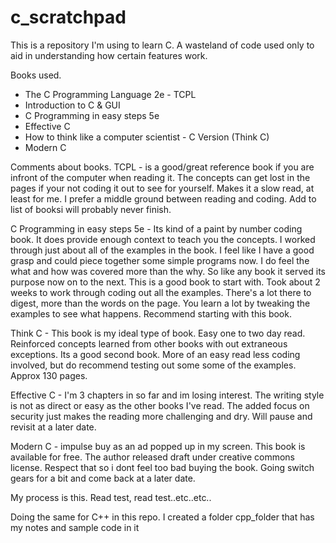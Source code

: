 # c_scratchpad

This is a repository I'm using to learn C. 
A wasteland of code used only to aid in understanding how certain features work.

Books used.
- The C Programming Language 2e - TCPL
- Introduction to C & GUI
- C Programming in easy steps 5e  
- Effective C 
- How to think like a computer scientist - C Version (Think C)
- Modern C

Comments about books. 
TCPL - is a good/great reference book if you are infront of the computer when reading it.
The concepts can get lost in the pages if your not coding it out to see for yourself. Makes it a slow read, at least for me.
I prefer a middle ground between reading and coding. Add to list of booksi will probably never finish.

C Programming in easy steps 5e - Its kind of a paint by number coding book. It does provide enough context to teach you the concepts. I worked through just about all of the examples in the book. I feel like I have a good grasp and could piece together some simple programs now. I do feel the what and how was covered more than the why. So like any book it served its purpose now on to the next. This is a good book to start with. Took about 2 weeks to work through coding out all the examples. There's a lot there to digest, more than the words on the page. You learn a lot by tweaking the examples to see what happens. Recommend starting with this book.

Think C - This book is my ideal type of book. Easy one to two day read. Reinforced concepts learned from other books with out extraneous exceptions. Its a good second book. More of an easy read less coding involved, but do recommend testing out some some of the examples. Approx 130 pages.

Effective C - I'm 3 chapters in so far and im losing interest. The writing style is not as direct or easy as the other books I've read. The added focus on security just makes the reading more challenging and dry. Will pause and revisit at a later date.

Modern C - impulse buy as an ad popped up in my screen. This book is available for free. The author released draft under creative commons license. Respect that so i dont feel too bad buying the book. Going switch gears for a bit and come back at a later date.


My process is this.
Read test, read test..etc..etc..


Doing the same for C++ in this repo. I created a folder cpp_folder that has my notes and sample code in it

